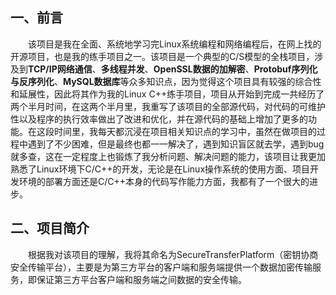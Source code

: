 ## 一、前言
　　该项目是我在全面、系统地学习完Linux系统编程和网络编程后，在网上找的开源项目，也是我的练手项目之一。该项目是一个典型的C/S模型的全栈项目，涉及到**TCP/IP网络通信**、**多线程并发**、**OpenSSL数据的加解密**、**Protobuf序列化与反序列化**、**MySQL数据库**等众多知识点，因为觉得这个项目具有较强的综合性和延展性，因此将其作为我的Linux C++练手项目，项目从开始到完成一共经历了两个半月时间，在这两个半月里，我重写了该项目的全部源代码，对代码的可维护性以及程序的执行效率做出了改进和优化，并在源代码的基础上增加了更多的功能。在这段时间里，我每天都沉浸在项目相关知识点的学习中，虽然在做项目的过程中遇到了不少困难，但是最终也都一一解决了，遇到知识盲区就去学，遇到bug就多查，这在一定程度上也锻炼了我分析问题、解决问题的能力，该项目让我更加熟悉了Linux环境下C/C++的开发，无论是在Linux操作系统的使用方面、项目开发环境的部署方面还是C/C++本身的代码写作能力方面，我都有了一个很大的进步。
## 二、项目简介
　　根据我对该项目的理解，我将其命名为SecureTransferPlatform（密钥协商安全传输平台），主要是为第三方平台的客户端和服务端提供一个数据加密传输服务，即保证第三方平台客户端和服务端之间数据的安全传输。
